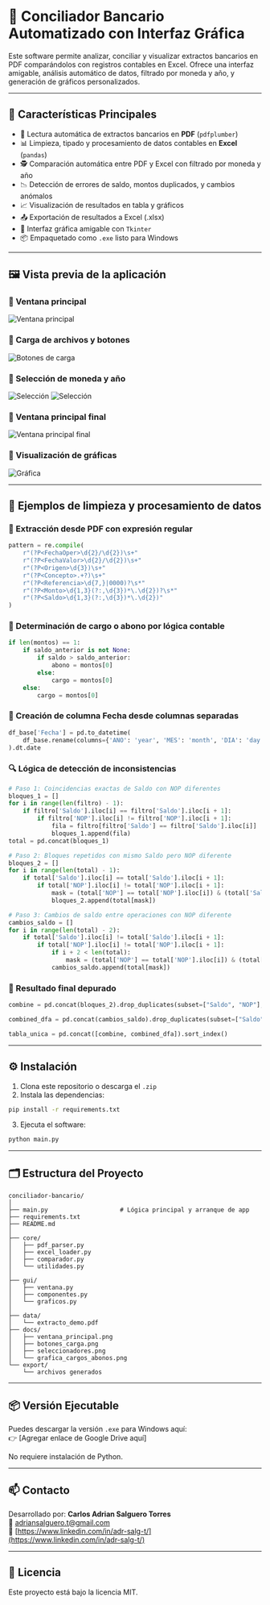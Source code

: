 
# 🏦 Conciliador Bancario Automatizado con Interfaz Gráfica

Este software permite analizar, conciliar y visualizar extractos bancarios en PDF comparándolos con registros contables en Excel. Ofrece una interfaz amigable, análisis automático de datos, filtrado por moneda y año, y generación de gráficos personalizados.

---

## 📌 Características Principales

- 🧾 Lectura automática de extractos bancarios en **PDF** (`pdfplumber`)
- 📊 Limpieza, tipado y procesamiento de datos contables en **Excel** (`pandas`)
- 🕵️‍ Comparación automática entre PDF y Excel con filtrado por moneda y año
- 📉 Detección de errores de saldo, montos duplicados, y cambios anómalos
- 📈 Visualización de resultados en tabla y gráficos
- 📤 Exportación de resultados a Excel (.xlsx)
- 🧩 Interfaz gráfica amigable con `Tkinter`
- 📦 Empaquetado como `.exe` listo para Windows

---

## 🖼️ Vista previa de la aplicación

### 🔹 Ventana principal
![Ventana principal](imagen_app/ventana_principal.png)

### 🔹 Carga de archivos y botones
![Botones de carga](imagen_app/botones_carga.png)

### 🔹 Selección de moneda y año
![Selección](imagen_app/Moneda.png)
![Selección](imagen_app/Año.png)

### 🔹 Ventana principal final
![Ventana principal final](imagen_app/conciliacion_final.png)

### 🔹 Visualización de gráficas
![Gráfica](imagen_app/graficas.png)

---

## 🧠 Ejemplos de limpieza y procesamiento de datos

### 🧹 Extracción desde PDF con expresión regular

```python
pattern = re.compile(
    r"(?P<FechaOper>\d{2}/\d{2})\s+"
    r"(?P<FechaValor>\d{2}/\d{2})\s+"
    r"(?P<Origen>\d{3})\s+"
    r"(?P<Concepto>.+?)\s+"
    r"(?P<Referencia>\d{7,}|0000)?\s*"
    r"(?P<Monto>\d{1,3}(?:,\d{3})*\.\d{2})?\s*"
    r"(?P<Saldo>\d{1,3}(?:,\d{3})*\.\d{2})"
)
```

### 🧮 Determinación de cargo o abono por lógica contable

```python
if len(montos) == 1:
    if saldo_anterior is not None:
        if saldo > saldo_anterior:
            abono = montos[0]
        else:
            cargo = montos[0]
    else:
        cargo = montos[0]
```

### 📅 Creación de columna Fecha desde columnas separadas

```python
df_base['Fecha'] = pd.to_datetime(
    df_base.rename(columns={'ANO': 'year', 'MES': 'month', 'DIA': 'day'})[['year', 'month', 'day']]
).dt.date
```
### 🔍 Lógica de detección de inconsistencias

```python
# Paso 1: Coincidencias exactas de Saldo con NOP diferentes
bloques_1 = []
for i in range(len(filtro) - 1):
    if filtro['Saldo'].iloc[i] == filtro['Saldo'].iloc[i + 1]:
        if filtro['NOP'].iloc[i] != filtro['NOP'].iloc[i + 1]:
            fila = filtro[filtro['Saldo'] == filtro['Saldo'].iloc[i]]
            bloques_1.append(fila)
total = pd.concat(bloques_1)

# Paso 2: Bloques repetidos con mismo Saldo pero NOP diferente
bloques_2 = []
for i in range(len(total) - 1):
    if total['Saldo'].iloc[i] == total['Saldo'].iloc[i + 1]:
        if total['NOP'].iloc[i] != total['NOP'].iloc[i + 1]:
            mask = (total['NOP'] == total['NOP'].iloc[i]) & (total['Saldo'] == total['Saldo'].iloc[i])
            bloques_2.append(total[mask])

# Paso 3: Cambios de saldo entre operaciones con NOP diferente
cambios_saldo = []
for i in range(len(total) - 2):
    if total['Saldo'].iloc[i] != total['Saldo'].iloc[i + 1]:
        if total['NOP'].iloc[i] != total['NOP'].iloc[i + 1]:
            if i + 2 < len(total):
                mask = (total['NOP'] == total['NOP'].iloc[i]) & (total['Saldo'] == total['Saldo'].iloc[i + 2])
            cambios_saldo.append(total[mask])
```

### 🧾 Resultado final depurado
```python
combine = pd.concat(bloques_2).drop_duplicates(subset=["Saldo", "NOP"], keep="first")

combined_dfa = pd.concat(cambios_saldo).drop_duplicates(subset=["Saldo", "NOP"], keep="first")

tabla_unica = pd.concat([combine, combined_dfa]).sort_index()
```
---

## ⚙️ Instalación

1. Clona este repositorio o descarga el `.zip`
2. Instala las dependencias:

```bash
pip install -r requirements.txt
```

3. Ejecuta el software:

```bash
python main.py
```

---

## 🗂 Estructura del Proyecto

```
conciliador-bancario/
│
├── main.py                    # Lógica principal y arranque de app
├── requirements.txt
├── README.md
│
├── core/
│   ├── pdf_parser.py
│   ├── excel_loader.py
│   ├── comparador.py
│   └── utilidades.py
│
├── gui/
│   ├── ventana.py
│   ├── componentes.py
│   └── graficos.py
│
├── data/
│   └── extracto_demo.pdf
├── docs/
│   ├── ventana_principal.png
│   ├── botones_carga.png
│   ├── seleccionadores.png
│   └── grafica_cargos_abonos.png
└── export/
    └── archivos generados
```

---

## 📦 Versión Ejecutable

Puedes descargar la versión `.exe` para Windows aquí:  
👉 [Agregar enlace de Google Drive aquí]

No requiere instalación de Python.

---

## 📫 Contacto

Desarrollado por: **Carlos Adrian Salguero Torres**  
📧 adriansalguero.t@gmail.com  
🔗 [https://www.linkedin.com/in/adr-salg-t/](https://www.linkedin.com/in/adr-salg-t/)

---

## 📝 Licencia

Este proyecto está bajo la licencia MIT.
